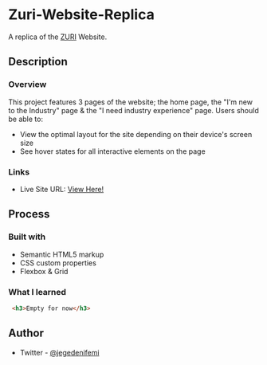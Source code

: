 # Zuri-Website-Replica
A replica of the [ZURI](https://zuri.team/) Website.

## Description
### Overview
This project features 3 pages of the website; the home page, the "I'm new to the Industry" page & the "I need industry experience" page.
Users should be able to:
- View the optimal layout for the site depending on their device's screen size
- See hover states for all interactive elements on the page

### Links

- Live Site URL: [View Here!](https://jegedenifemi.github.io/Zuri-Website-Replica/)

## Process

### Built with

- Semantic HTML5 markup
- CSS custom properties
- Flexbox & Grid

### What I learned

```html
 <h3>Empty for now</h3>
 ````

## Author
- Twitter - [@jegedenifemi](https://twitter.com/jegedenifemi)

